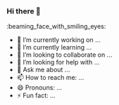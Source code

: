 ### Hi there 👋
:beaming_face_with_smiling_eyes:
- 🔭 I’m currently working on ...
- 🌱 I’m currently learning ...
- 👯 I’m looking to collaborate on ...
- 🤔 I’m looking for help with ...
- 💬 Ask me about ...
- 📫 How to reach me: ...
- 😄 Pronouns: ...
- ⚡ Fun fact: ...
<!--
**amitjoshi2188/amitjoshi2188** is a ✨ _special_ ✨ repository because its `README.md` (this file) appears on your GitHub profile.

Here are some ideas to get you started:
:beaming_face_with_smiling_eyes:
- 🔭 I’m currently working on ...
- 🌱 I’m currently learning ...
- 👯 I’m looking to collaborate on ...
- 🤔 I’m looking for help with ...
- 💬 Ask me about ...
- 📫 How to reach me: ...
- 😄 Pronouns: ...
- ⚡ Fun fact: ...
-->
